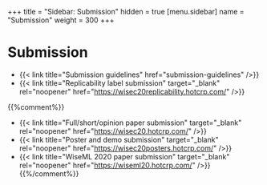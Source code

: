 +++
title = "Sidebar: Submission"
hidden = true
[menu.sidebar]
    name = "Submission"
    weight = 300
+++

# Submission

- {{< link title="Submission guidelines" href="submission-guidelines" />}}
- {{< link title="Replicability label submission" target="_blank" rel="noopener" href="https://wisec20replicability.hotcrp.com/" />}}

{{%comment%}}
- {{< link title="Full/short/opinion paper submission" target="_blank" rel="noopener" href="https://wisec20.hotcrp.com/" />}}
- {{< link title="Poster and demo submission" target="_blank" rel="noopener" href="https://wisec20posters.hotcrp.com/" />}}
- {{< link title="WiseML 2020 paper submission" target="_blank" rel="noopener" href="https://wiseml20.hotcrp.com/" />}}
{{%/comment%}}
 